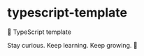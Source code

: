 # typescript-template

🌱 TypeScript template

<!-- INSPIRATIONAL_QUOTE_START -->
Stay curious. Keep learning. Keep growing.
🦖
<!-- INSPIRATIONAL_QUOTE_END -->
